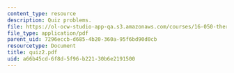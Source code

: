```yaml
---
content_type: resource
description: Quiz problems.
file: https://ol-ocw-studio-app-qa.s3.amazonaws.com/courses/16-050-thermal-energy-fall-2002/a66b45cd6f8d5f96b22130b6e2191500_quiz2.pdf
file_type: application/pdf
parent_uid: 7296eccb-d685-4b20-360a-95f6bd90d0cb
resourcetype: Document
title: quiz2.pdf
uid: a66b45cd-6f8d-5f96-b221-30b6e2191500
---
```

